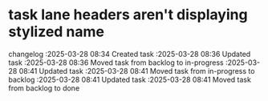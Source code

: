 task lane headers aren't displaying stylized name
===

changelog
:2025-03-28 08:34	Created task
:2025-03-28 08:36	Updated task
:2025-03-28 08:36	Moved task from backlog to in-progress
:2025-03-28 08:41	Updated task
:2025-03-28 08:41	Moved task from in-progress to backlog
:2025-03-28 08:41	Updated task
:2025-03-28 08:41	Moved task from backlog to done